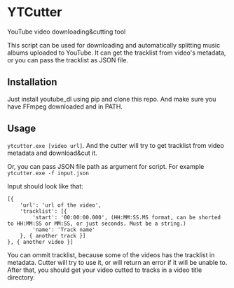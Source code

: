 # YTCutter
YouTube video downloading&amp;cutting tool

This script can be used for downloading and automatically splitting music albums uploaded to YouTube.
It can get the tracklist from video's metadata, or you can pass the tracklist as JSON file.

## Installation
Just install youtube_dl using pip and clone this repo.
And make sure you have FFmpeg downloaded and in PATH.

## Usage
``ytcutter.exe [video url]``.
And the cutter will try to get tracklist from video metadata and download&cut it.

Or, you can pass JSON file path as argument for script. For example `ytcutter.exe -f input.json`

Input should look like that:
```
[{
    'url': 'url of the video',
    'tracklist': [{
        'start': '00:00:00.000', (HH:MM:SS.MS format, can be shorted to HH:MM:SS or MM:SS, or just seconds. Must be a string.)
        'name': 'Track name'
    }, { another track }]
}, { another video }]
```

You can ommit tracklist, because some of the videos has the tracklist in metadata.
Cutter will try to use it, or will return an error if it will be unable to.
After that, you should get your video cutted to tracks in a video title directory.